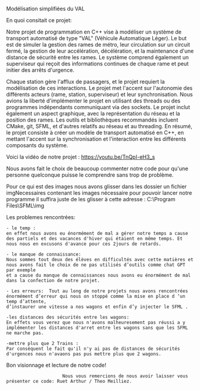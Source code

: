 Modélisation simplifiées du VAL

En quoi consitait ce projet:


Notre projet de programmation en C++ vise à modéliser un système de transport automatisé de type "VAL" (Véhicule Automatique Léger).
Le but est de simuler la gestion des rames de métro, leur circulation sur un circuit fermé, la gestion de leur accélération, décélération, et la maintenance d'une distance de sécurité entre les rames. 
Le système comprend également un superviseur qui reçoit des informations continues de chaque rame et peut initier des arrêts d'urgence. 

Chaque station gère l'afflux de passagers, et le projet requiert la modélisation de ces interactions.
Le projet met l'accent sur l'autonomie des différents acteurs (rame, station, superviseur) et leur synchronisation. 
Nous avions la liberté d'implémenter le projet en utilisant des threads ou des programmes indépendants communiquant via des sockets. Le projet inclut également un aspect graphique, avec la représentation du réseau et la position des rames. 
Les outils et bibliothèques recommandés incluent CMake, git, SFML, et d'autres relatifs au réseau et au threading.
En résumé, le projet consiste à créer un modèle de transport automatisé en C++, en mettant l'accent sur la synchronisation et l'interaction entre les différents composants du système.

Voici la vidéo de notre projet : https://youtu.be/TnQpI-eH3_s

Nous avons fait le choix de beaucoup commenter notre code pour qu'une personne quelconque puisse le comprendre sans trop de problème.

Pour ce qui est des images nous avons glisser dans les dossier un fichier imgNecessaires contenant les images nécessaire pour pouvoir lancer notre programme il suffira juste de les glisser à cette adresse : C:\Program Files\SFML\img

Les problemes rencontrées:

    - le temp : 
    en effet nous avons eu énormément de mal a gérer notre temps a cause des partiels et des vacances d'hiver qui étaient en même temps. Et nous nous en excusons d'avance pour ces 2jours de retards.

    - le manque de connaissance: 
    Nous sommes tout deux des élèves en difficultés avec cette matières et nous avons fait le choix de ne pas utilisés d’outils comme chat GPT par exemple 
    et a cause du manque de connaissances nous avons eu énormément de mal dans la confection de notre projet.

    - Les erreurs:  Tout au long de notre projets nous avons rencontrées énormément d’erreur qui nous on stoppé comme la mise en place d ‘un temp d’attente,
    d’instaurer une vitesse a nos wagons et enfin d’y injecter le SFML .

    -les distances des sécurités entre les wagons:
    En effets vous verez que nous n'avons malheuresement pas réussi a y implémenter les distances d'arret entre les wagons sans que les SFML ne marche pas.

    -mettre plus que 2 Trains : 
    Par conséquent le fait qu'il n'y ai pas de distances de sécurités d'urgences nous n'avaons pas pus mettre plus que 2 wagons.

Bon visionnage et lecture de notre code!


                         Nous vous remercions de nous avoir laisser vous présenter ce code: Ruet Arthur / Theo Meilliez.



